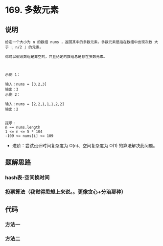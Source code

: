 # 169. 多数元素

## 说明

```
给定一个大小为 n 的数组 nums ，返回其中的多数元素。多数元素是指在数组中出现次数 大于 ⌊ n/2 ⌋ 的元素。

你可以假设数组是非空的，并且给定的数组总是存在多数元素。

 

示例 1：

输入：nums = [3,2,3]
输出：3
示例 2：

输入：nums = [2,2,1,1,1,2,2]
输出：2
 

提示：
n == nums.length
1 <= n <= 5 * 104
-109 <= nums[i] <= 109
```

- 进阶：尝试设计时间复杂度为 O(n)、空间复杂度为 O(1) 的算法解决此问题。

## 题解思路

### hash表-空间换时间



### 投票算法（我觉得思想上来说。。更像贪心+分治那种）



## 代码

### 方法一



### 方法二



